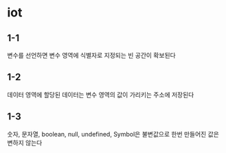 # iot

## 1-1

변수를 선언하면 변수 영역에 식별자로 지정되는 빈 공간이 확보된다

## 1-2

데이터 영역에 할당된 데이터는 변수 영역의 값이 가리키는 주소에 저장된다

## 1-3

숫자, 문자열, boolean, null, undefined, Symbol은 불변값으로 한번 만들어진 값은 변하지 않는다